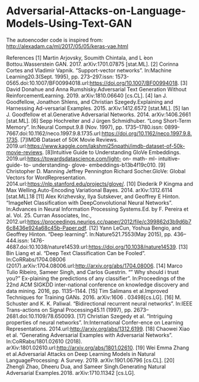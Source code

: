 # Adversarial-Attacks-on-Language-Models-Using-Text-GAN

The autoencoder code is inspired from: http://alexadam.ca/ml/2017/05/05/keras-vae.html

References
[1]    Martin Arjovsky, Soumith Chintala, and L ́eon Bottou.Wasserstein GAN. 2017. arXiv:1701.07875 [stat.ML].
[2]    Corinna Cortes and Vladimir Vapnik. “Support-vector networks”. In:Machine Learning20.3(Sept. 1995), pp. 273–297.issn: 1573-0565.doi:10.1007/BF00994018.url:https://doi.org/10.1007/BF00994018.
[3]    David Donahue and Anna Rumshisky.Adversarial  Text  Generation  Without  ReinforcementLearning. 2019. arXiv:1810.06640 [cs.CL].
[4]    Ian J. Goodfellow, Jonathon Shlens, and Christian Szegedy.Explaining and Harnessing Ad-versarial Examples. 2015. arXiv:1412.6572 [stat.ML].
[5]    Ian J. Goodfellow et al.Generative Adversarial Networks. 2014. arXiv:1406.2661 [stat.ML].
[6]    Sepp Hochreiter and J ̈urgen Schmidhuber. “Long Short-Term Memory”. In:Neural Comput.9.8 (Nov. 1997), pp. 1735–1780.issn: 0899-7667.doi:10.1162/neco.1997.9.8.1735.url:https://doi.org/10.1162/neco.1997.9.8.1735.
[7]IMDB Dataset of 50K Movie Reviews. 2019.url:https://www.kaggle.com/lakshmi25npathi/imdb-dataset-of-50k-movie-reviews.
[8]Intuitive Guide to Understanding GloVe Embeddings. 2019.url:https://towardsdatascience.com/light- on- math- ml- intuitive- guide- to- understanding- glove- embeddings-b13b4f19c010.
[9]    Christopher D. Manning Jeffrey Pennington Richard Socher.GloVe: Global Vectors for WordRepresentation. 2014.url:https://nlp.stanford.edu/projects/glove/.
[10]    Diederik P Kingma and Max Welling.Auto-Encoding Variational Bayes. 2014. arXiv:1312.6114 [stat.ML].18
[11]    Alex Krizhevsky, Ilya Sutskever, and Geoffrey E Hinton. “ImageNet Classification with DeepConvolutional  Neural  Networks”.  In:Advances  in  Neural  Information  Processing  Systems.Ed. by F. Pereira et al. Vol. 25. Curran Associates, Inc., 2012.url:https://proceedings.neurips.cc/paper/2012/file/c399862d3b9d6b76c8436e924a68c45b-Paper.pdf.
[12]    Yann  LeCun,  Yoshua  Bengio,  and  Geoffrey  Hinton.  “Deep  learning”.  In:Nature521.7553(May 2015), pp. 436–444.issn: 1476-4687.doi:10.1038/nature14539.url:https://doi.org/10.1038/nature14539.
[13]    Bin Liang et al. “Deep Text Classification Can be Fooled”. In:CoRRabs/1704.08006 (2017).arXiv:1704.08006.url:http://arxiv.org/abs/1704.08006.
[14]    Marco Tulio Ribeiro, Sameer Singh, and Carlos Guestrin. “” Why should i trust you?” Ex-plaining the predictions of any classifier”. In:Proceedings  of  the  22nd  ACM  SIGKDD  inter-national conference on knowledge discovery and data mining. 2016, pp. 1135–1144.
[15]    Tim  Salimans  et  al.Improved  Techniques  for  Training  GANs.  2016.  arXiv:1606 . 03498[cs.LG].
[16]    M. Schuster and K. K. Paliwal. “Bidirectional recurrent neural networks”. In:IEEE  Trans-actions on Signal Processing45.11 (1997), pp. 2673–2681.doi:10.1109/78.650093.
[17]    Christian Szegedy et al. “Intriguing properties of neural networks”. In:International Confer-ence on Learning Representations. 2014.url:http://arxiv.org/abs/1312.6199.
[18]    Chaowei Xiao et al. “Generating Adversarial Examples with Adversarial Networks”. In:CoRRabs/1801.02610 (2018). arXiv:1801.02610.url:http://arxiv.org/abs/1801.02610.
[19]    Wei Emma Zhang et al.Adversarial  Attacks  on  Deep  Learning  Models  in  Natural  LanguageProcessing: A Survey. 2019. arXiv:1901.06796 [cs.CL].
[20]    Zhengli  Zhao,  Dheeru  Dua,  and  Sameer  Singh.Generating  Natural  Adversarial  Examples.2018. arXiv:1710.11342 [cs.LG].

